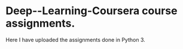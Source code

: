 # Deep--Learning-Coursera course assignments.

Here I have uploaded the assignments done in Python 3.
